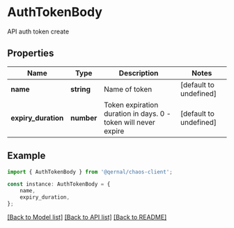 # AuthTokenBody

API auth token create

## Properties

Name | Type | Description | Notes
------------ | ------------- | ------------- | -------------
**name** | **string** | Name of token | [default to undefined]
**expiry_duration** | **number** | Token expiration duration in days. 0 - token will never expire | [default to undefined]

## Example

```typescript
import { AuthTokenBody } from '@qernal/chaos-client';

const instance: AuthTokenBody = {
    name,
    expiry_duration,
};
```

[[Back to Model list]](../README.md#documentation-for-models) [[Back to API list]](../README.md#documentation-for-api-endpoints) [[Back to README]](../README.md)
